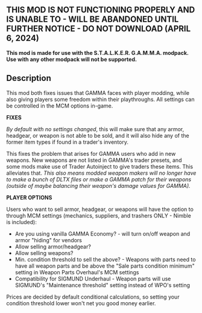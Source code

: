 ## THIS MOD IS NOT FUNCTIONING PROPERLY AND IS UNABLE TO - WILL BE ABANDONED UNTIL FURTHER NOTICE - DO NOT DOWNLOAD (APRIL 6, 2024)

**This mod is made for use with the S.T.A.L.K.E.R. G.A.M.M.A. modpack. Use with any other modpack will not be supported.**

## Description

This mod both fixes issues that GAMMA faces with player modding, while also giving players some freedom within their playthroughs. All settings can be controlled in the MCM options in-game.

**FIXES**

*By default with no settings changed*, this will make sure that any armor, headgear, or weapon is not able to be sold, and it will also hide any of the former item types if found in a trader's inventory.

This fixes the problem that arises for GAMMA users who add in new weapons. New weapons are not listed in GAMMA's trader presets, and some mods make use of Trader Autoinject to give traders these items. This alleviates that.
*This also means modded weapon makers will no longer have to make a bunch of DLTX files or make a GAMMA patch for their weapons (outside of maybe balancing their weapon's damage values for GAMMA).*

**PLAYER OPTIONS**

Users who want to sell armor, headgear, or weapons will have the option to through MCM settings (mechanics, suppliers, and trashers ONLY - Nimble is included):

- Are you using vanilla GAMMA Economy? - will turn on/off weapon and armor "hiding" for vendors
- Allow selling armor/headgear?
- Allow selling weapons?
- Min. condition threshold to sell the above? - Weapons with parts need to have all weapon parts and be above the "Sale parts condition minimum" setting in Weapon Parts Overhaul's MCM settings
- Compatibility for SIGMUND Underhaul - Weapon parts will use SIGMUND's "Maintenance threshold" setting instead of WPO's setting

Prices are decided by default conditional calculations, so setting your condition threshold lower won't net you good money earlier.
